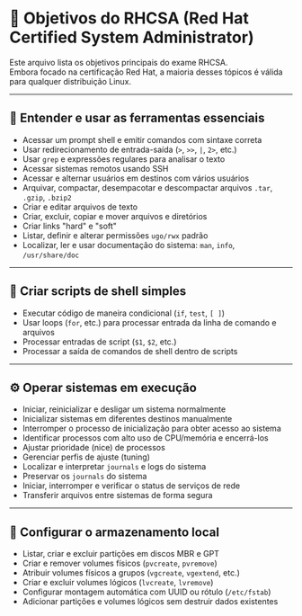# 🎯 Objetivos do RHCSA (Red Hat Certified System Administrator)

Este arquivo lista os objetivos principais do exame RHCSA.  
Embora focado na certificação Red Hat, a maioria desses tópicos é válida para qualquer distribuição Linux.

---

## 🧰 Entender e usar as ferramentas essenciais

- Acessar um prompt shell e emitir comandos com sintaxe correta
- Usar redirecionamento de entrada-saída (`>`, `>>`, `|`, `2>`, etc.)
- Usar `grep` e expressões regulares para analisar o texto
- Acessar sistemas remotos usando SSH
- Acessar e alternar usuários em destinos com vários usuários
- Arquivar, compactar, desempacotar e descompactar arquivos `.tar`, `.gzip`, `.bzip2`
- Criar e editar arquivos de texto
- Criar, excluir, copiar e mover arquivos e diretórios
- Criar links "hard" e "soft"
- Listar, definir e alterar permissões `ugo/rwx` padrão
- Localizar, ler e usar documentação do sistema: `man`, `info`, `/usr/share/doc`

---

## 📝 Criar scripts de shell simples

- Executar código de maneira condicional (`if`, `test`, `[ ]`)
- Usar loops (`for`, etc.) para processar entrada da linha de comando e arquivos
- Processar entradas de script (`$1`, `$2`, etc.)
- Processar a saída de comandos de shell dentro de scripts

---

## ⚙️ Operar sistemas em execução

- Iniciar, reinicializar e desligar um sistema normalmente
- Inicializar sistemas em diferentes destinos manualmente
- Interromper o processo de inicialização para obter acesso ao sistema
- Identificar processos com alto uso de CPU/memória e encerrá-los
- Ajustar prioridade (nice) de processos
- Gerenciar perfis de ajuste (tuning)
- Localizar e interpretar `journals` e logs do sistema
- Preservar os `journals` do sistema
- Iniciar, interromper e verificar o status de serviços de rede
- Transferir arquivos entre sistemas de forma segura

---

## 💾 Configurar o armazenamento local

- Listar, criar e excluir partições em discos MBR e GPT
- Criar e remover volumes físicos (`pvcreate`, `pvremove`)
- Atribuir volumes físicos a grupos (`vgcreate`, `vgextend`, etc.)
- Criar e excluir volumes lógicos (`lvcreate`, `lvremove`)
- Configurar montagem automática com UUID ou rótulo (`/etc/fstab`)
- Adicionar partições e volumes lógicos sem destruir dados existentes

